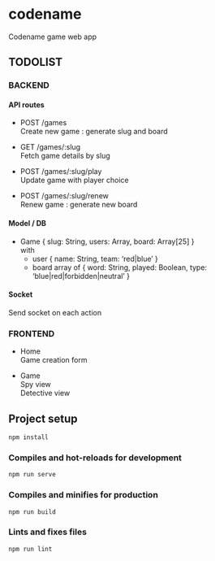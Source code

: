 # codename
Codename game web app

## TODOLIST

### BACKEND

#### API routes
- POST /games \
  Create new game : generate slug and board

- GET /games/:slug \
  Fetch game details by slug

- POST /games/:slug/play \
  Update game with player choice

- POST /games/:slug/renew \
  Renew game : generate new board

#### Model / DB
- Game { slug: String, users: Array, board: Array[25] } \
with 
  - user { name: String, team: ‘red|blue’ }
  - board array of { word: String, played: Boolean, type: ‘blue|red|forbidden|neutral’ }

#### Socket
Send socket on each action 

### FRONTEND
- Home \
  Game creation form
  
- Game \
  Spy view \
  Detective view
 
 
## Project setup
```
npm install
```

### Compiles and hot-reloads for development
```
npm run serve
```

### Compiles and minifies for production
```
npm run build
```

### Lints and fixes files
```
npm run lint
```
